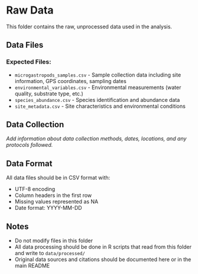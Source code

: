 # Raw Data

This folder contains the raw, unprocessed data used in the analysis.

## Data Files

### Expected Files:
- `microgastropods_samples.csv` - Sample collection data including site information, GPS coordinates, sampling dates
- `environmental_variables.csv` - Environmental measurements (water quality, substrate type, etc.)
- `species_abundance.csv` - Species identification and abundance data
- `site_metadata.csv` - Site characteristics and environmental conditions

## Data Collection

*Add information about data collection methods, dates, locations, and any protocols followed.*

## Data Format

All data files should be in CSV format with:
- UTF-8 encoding
- Column headers in the first row
- Missing values represented as NA
- Date format: YYYY-MM-DD

## Notes

- Do not modify files in this folder
- All data processing should be done in R scripts that read from this folder and write to `data/processed/`
- Original data sources and citations should be documented here or in the main README
